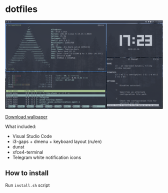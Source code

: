 # dotfiles

![screenshot](screenshot-2018-01-26-172302.png)

[Download wallpaper](https://unsplash.com/photos/s95DnBWUe-8)

What included:

- Visual Studio Code
- i3-gaps + dmenu + keyboard layout (ru/en)
- dunst
- xfce4-terminal
- Telegram white notification icons

## How to install

Run `install.sh` script

